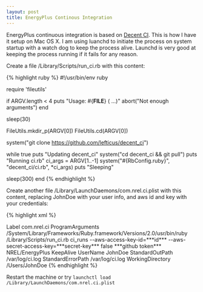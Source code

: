```yaml
---
layout: post
title: EnergyPlus Continous Integration
---
```


EnergyPlus continuous integration is based on [Decent CI](https://github.com/lefticus/decent_ci). This is how I have it setup on Mac OS X. I am using luanchd to initiate the process on system startup with a watch dog to keep the process alive. Launchd is very good at keeping the process running if it fails for any reason.

Create a file /Library/Scripts/run_ci.rb with this content:

{% highlight ruby %}
#!/usr/bin/env ruby

require 'fileutils'

if ARGV.length < 4
  puts "Usage: #{__FILE__} <buildfolder> <testruntrueorfalse> <githubtoken> <repositoryname> (<repositoryname> ...)"
  abort("Not enough arguments")
end

sleep(30)

FileUtils.mkdir_p(ARGV[0])
FileUtils.cd(ARGV[0])

system("git clone https://github.com/lefticus/decent_ci")

while true
  puts "Updating decent_ci"
  system("cd decent_ci && git pull")
  puts "Running ci.rb"
  ci_args = ARGV[1..-1]
  system("#{RbConfig.ruby}", "decent_ci/ci.rb", *ci_args)
  puts "Sleeping"

  sleep(300)
end
{% endhighlight %}


Create another file /Library/LaunchDaemons/com.nrel.ci.plist with this content, replacing JohnDoe with your user info, and aws id and key with your credentials:

{% highlight xml %}
<?xml version="1.0" encoding="UTF-8"?>
<!DOCTYPE plist PUBLIC -//Apple Computer//DTD PLIST 1.0//EN http://www.apple.com/DTDs/PropertyList-1.0.dtd >
<plist version="1.0">
<dict>
	<key>Label</key>
	<string>com.nrel.ci</string>
	<key>ProgramArguments</key>
	<array>
		<string>/System/Library/Frameworks/Ruby.framework/Versions/2.0/usr/bin/ruby</string>
		<string>/Library/Scripts/run_ci.rb</string>
		<string>ci_runs</string>
		<string>--aws-access-key-id=***id***</string>
		<string>--aws-secret-access-key=***secret-key***</string>
		<string>false</string>
		<string>***github token***</string>
		<string>NREL/EnergyPlus</string>
	</array>
	<key>KeepAlive</key>
	<true/>
	<key>UserName</key>
	<string>JohnDoe</string>
	<key>StandardOutPath</key>
	<string>/var/log/ci.log</string>
	<key>StandardErrorPath</key>
	<string>/var/log/ci.log</string>
	<key>WorkingDirectory</key>
	<string>/Users/JohnDoe</string>
</dict>
</plist>
{% endhighlight %}

Restart the machine or try ```launchctl load /Library/LaunchDaemons/com.nrel.ci.plist```

